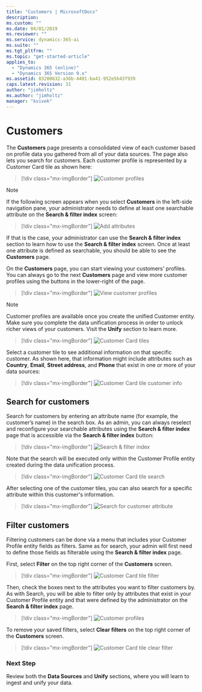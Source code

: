 ```yaml
---
title: "Customers | MicrosoftDocs"
description: 
ms.custom: ""
ms.date: 04/01/2019
ms.reviewer: ""
ms.service: dynamics-365-ai
ms.suite: ""
ms.tgt_pltfrm: ""
ms.topic: "get-started-article"
applies_to: 
  - "Dynamics 365 (online)"
  - "Dynamics 365 Version 9.x"
ms.assetid: 83200632-a36b-4401-ba41-952e5b43f939
caps.latest.revision: 31
author: "jimholtz"
ms.author: "jimholtz"
manager: "kvivek"
---
```

# Customers

The **Customers** page presents a consolidated view of each customer based on profile data you gathered from all of your data sources. The page also lets you search for customers. Each customer profile is represented by a Customer Card tile as shown here:

> [!div class="mx-imgBorder"] 
> ![Customer profiles](media/profiles-customers.png "Customer profiles")

> [!NOTE]
> If the following screen appears when you select **Customers** in the left-side navigation pane, your administrator needs to define at least one searchable attribute on the **Search & filter index** screen:

> [!div class="mx-imgBorder"] 
> ![Add attributes](media/add-attributes3.png "Add attributes")

If that is the case, your administrator can use the **Search & filter index** section to learn how to use the **Search & filter index** screen. Once at least one attribute is defined as searchable, you should be able to see the **Customers** page. 

On the **Customers** page, you can start viewing your customers' profiles. You can always go to the next **Customers** page and view more customer profiles using the buttons in the lower-right of the page.


<!-- v-dehaas: I recommend removing this image. It shows a prominent navigation element that is very common and widely understood by our audience -->


<!-- from editor: Please confirm that names in screenshot are from an approved fictitious  names list. -->

> [!div class="mx-imgBorder"] 
> ![View customer profiles](media/profiles-customers2.png "View customer profiles")


> [!NOTE]
> Customer profiles are available once you create the unified Customer entity. Make sure you complete the data unification process in order to unlock richer views of your customers. Visit the **Unify** section to learn more. 


<!-- v-dehaas: I recommend removing this image. It shows a prominent navigation element that is very common and widely understood by our audience -->


<!-- from editor: Please confirm names are from approved list. -->


> [!div class="mx-imgBorder"] 
> ![Customer Card tiles](media/customer-card-tile.png "Customer Card tiles")

Select a customer tile to see additional information on that specific customer. As shown here, that information might include attributes such as **Country**, **Email**, **Street address**, and **Phone** that exist in one or more of your data sources:

> [!div class="mx-imgBorder"] 
> ![Customer Card tile customer info](media/customer-card-tile-customer-info.png "Customer Card tile customer info")

## Search for customers

Search for customers by entering an attribute name (for example, the customer’s name) in the search box. As an admin, you can always reselect and reconfigure your searchable attributes using the **Search & filter index** page that is accessible via the **Search & filter index** button:

> [!div class="mx-imgBorder"] 
> ![Search & filter index](media/search-filter-index.png "Search & filter index")

Note that the search will be executed only within the Customer Profile entity created during the data unification process.


<!-- from editor: same concern here and in the remaining screenshots about fictitious names. -->


> [!div class="mx-imgBorder"] 
> ![Customer Card tile search](media/customer-card-tile-search.png "Customer Card tile search")

After selecting one of the customer tiles, you can also search for a specific attribute within this customer's information.

> [!div class="mx-imgBorder"] 
> ![Search for customer attribute](media/customer-card-tile-search2.png "Search for customer attribute")

## Filter customers

Filtering customers can be done via a menu that includes your Customer Profile entity fields as filters. Same as for search, your admin will first need to define those fields as filterable using the **Search & filter index** page. 

First, select **Filter** on the top right corner of the **Customers** screen.


<!-- v-dehaas: I recommend removing this image. It shows a prominent navigation element that is very common and widely understood by our audience -->


> [!div class="mx-imgBorder"] 
> ![Customer Card tile filter](media/customer-card-tile-filter.png "Customer Card tile filter")

Then, check the boxes next to the attributes you want to filter customers by. As with Search, you will be able to filter only by attributes that exist in your Customer Profile entity and that were defined by the administrator on the **Search & filter index** page.

> [!div class="mx-imgBorder"] 
> ![Customer profiles](media/profiles-customers3.png "Customer profiles")

To remove your saved filters, select **Clear filters** on the top right corner of the **Customers** screen.

> [!div class="mx-imgBorder"] 
> ![Customer Card tile clear filter](media/customer-card-tile-clear-filter.png "Customer Card tile clear filter")

### Next Step
Review both the **Data Sources** and **Unify** sections, where you will learn to ingest and unify your data.
